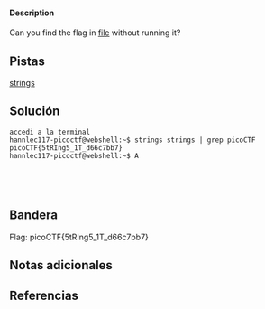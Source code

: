 #### Description

Can you find the flag in [file](https://jupiter.challenges.picoctf.org/static/94d00153b0057d37da225ee79a846c62/strings) without running it?

## Pistas

[strings](https://linux.die.net/man/1/strings)


## Solución

``` 
accedi a la terminal 
hannlec117-picoctf@webshell:~$ strings strings | grep picoCTF
picoCTF{5tRIng5_1T_d66c7bb7}
hannlec117-picoctf@webshell:~$ A





```

## Bandera
Flag: picoCTF{5tRIng5_1T_d66c7bb7}


## Notas adicionales


## Referencias

